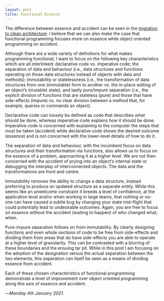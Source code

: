 ```yaml
---
layout: post
title: Functional Essence
---
```


The difference between essence and accident can be seen in the [migration to clean architecture][aa]. I believe that we can also make the case that functional programming focuses more on essence while object oriented programming on accident.

Although there are a wide variety of definitions for what makes programming functional, I want to focus on the following key characteristics which are all interlinked: declarative code vs. imperative code; the separation of data and behaviour (i.e., data structures and functions operating on those data structures instead of objects with data and methods); immutability or statelessness (i.e., the transformation of data structures from one (immutable) form to another vs. the in-place editing of an object’s (mutable) state); and lastly pure/impure separation (i.e., the explicit division of functions that are stateless (pure) and those that have side-effects (impure) vs. no clear division between a method that, for example, queries or commands an object).

Declarative code can loosely be defined as code that describes _what_ should be done, whereas imperative code explains _how_ it should be done. Imperative code is concerned with explaining to the computer the steps that must be taken (accident) while declarative code shows the desired outcome (essence) and is not concerned with the lower-level details of how to do it.

The separation of data and behaviour, with the incumbent focus on data structures and their transformation via functions, also allows us to focus on the essence of a problem, approaching it at a higher level. We are not then concerned with the accident of prying into an object’s internal state or debugging the interplay of interconnected objects. The data and the transformations are front and centre.

Immutability removes the ability to change a data structure, instead preferring to produce an updated structure as a separate entity. While this seems like an unwelcome constraint it breeds a level of confidence, at the application level and/or when working in large teams, that nothing or no-one can have caused a subtle bug by changing your state mid-flight that could potentially lead to undesirable outcomes. Again, you are free to focus on essence without the accident (waiting to happen) of who changed what, when. 

Pure-impure separation follows on from immutability. By clearly designing functions and even whole sections of code to be free from side-effects and dividing them from areas that do have side-effects you are able to operate at a higher level of granularity. This can be contrasted with a blurring of these boundaries and the ensuing tar pit. While in this post I am focusing on the adoption of the designation versus the actual separation between the two elements, this separation can itself be seen as a means of dividing essence from accident. 

Each of these chosen characteristics of functional programming demonstrate a level of improvement over object oriented programming along this axis of essence and accident. 

—*Monday 4th January 2021.*

[aa]: https://www.crossingtheruby.com/2021/01/03/accidental-architecture.html
